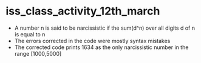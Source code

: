 # iss_class_activity_12th_march
- A number n is said to be narcissistic if the sum(d^n) over all digits d of n is equal to n
- The errors corrected in the code were mostly syntax mistakes
- The corrected code prints 1634 as the only narcissistic number in the range [1000,5000]
